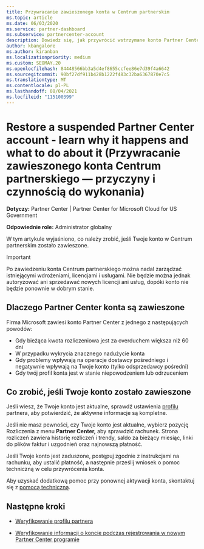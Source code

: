 ```yaml
---
title: Przywracanie zawieszonego konta w Centrum partnerskim
ms.topic: article
ms.date: 06/03/2020
ms.service: partner-dashboard
ms.subservice: partnercenter-account
description: Dowiedz się, jak przywrócić wstrzymane konto Partner Center, dlaczego występuje zawieszenie konta partnera i jak można używać swojego konta podczas zawieszania.
author: kbangalore
ms.author: kiranban
ms.localizationpriority: medium
ms.custom: SEOMAY.20
ms.openlocfilehash: 84448566bb3a5d4ef8655ccfee86e7d39f4a6642
ms.sourcegitcommit: 90bf27df911b428b1222f483c32ba6367870e7c5
ms.translationtype: MT
ms.contentlocale: pl-PL
ms.lasthandoff: 08/04/2021
ms.locfileid: "115100399"
---
```

# <a name="restore-a-suspended-partner-center-account---learn-why-it-happens-and-what-to-do-about-it"></a>Restore a suspended Partner Center account - learn why it happens and what to do about it (Przywracanie zawieszonego konta Centrum partnerskiego — przyczyny i czynnością do wykonania)

**Dotyczy:** Partner Center | Partner Center for Microsoft Cloud for US Government

**Odpowiednie role:** Administrator globalny

W tym artykule wyjaśniono, co należy zrobić, jeśli Twoje konto w Centrum partnerskim zostało zawieszone.

> [!IMPORTANT]  
> Po zawiedzeniu konta Centrum partnerskiego można nadal zarządzać istniejącymi wdrożeniami, licencjami i usługami. Nie będzie można jednak autoryzować ani sprzedawać nowych licencji ani usług, dopóki konto nie będzie ponownie w dobrym stanie.

## <a name="why-partner-center-accounts-are-suspended"></a>Dlaczego Partner Center konta są zawieszone

Firma Microsoft zawiesi konto Partner Center z jednego z następujących powodów:

- Gdy bieżąca kwota rozliczeniowa jest za overduchem większa niż 60 dni
- W przypadku wykrycia znacznego nadużycie konta
- Gdy problemy wpływają na operacje dostawcy pośredniego i negatywnie wpływają na Twoje konto (tylko odsprzedawcy pośredni)
- Gdy twój profil konta jest w stanie niepowodzeniem lub odrzuceniem

## <a name="what-to-do-if-your-account-is-suspended"></a>Co zrobić, jeśli Twoje konto zostało zawieszone

Jeśli wiesz, że Twoje konto jest aktualne, sprawdź ustawienia [profilu](https://partner.microsoft.com/pcv/accountsettings/partnerprofile) partnera, aby potwierdzić, że aktywne informacje są kompletne. 

Jeśli nie masz pewności, czy Twoje  konto jest aktualne, wybierz pozycję Rozliczenia z menu **Partner Center,** aby sprawdzić rachunek. Strona rozliczeń zawiera historię rozliczeń i trendy, saldo za bieżący miesiąc, linki do plików faktur i uzgodnień oraz najnowszą płatność.

Jeśli Twoje konto jest zaduszone, postępuj zgodnie z instrukcjami na rachunku, aby ustalić płatność, a następnie prześlij wniosek o pomoc techniczną w celu przywrócenia konta. 

Aby uzyskać dodatkową pomoc przy ponownej aktywacji konta, skontaktuj się z [pomocą techniczną](https://partner.microsoft.com/dashboard/support/csp/servicerequests/create).

## <a name="next-steps"></a>Następne kroki

- [Weryfikowanie profilu partnera](update-your-partner-profile.md)

- [Weryfikowanie informacji o koncie podczas rejestrowania w nowym Partner Center programie](verification-responses.md)
